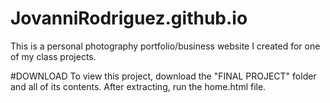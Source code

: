 # JovanniRodriguez.github.io
This is a personal photography portfolio/business website I created for one of my class projects. 

#DOWNLOAD
To view this project, download the "FINAL PROJECT" folder and all of its contents. After extracting, run the home.html file. 
